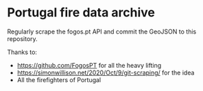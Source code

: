 # Portugal fire data archive

Regularly scrape the fogos.pt API and commit the GeoJSON to this repository.

Thanks to:
  * https://github.com/FogosPT for all the heavy lifting
  * https://simonwillison.net/2020/Oct/9/git-scraping/ for the idea
  * All the firefighters of Portugal
